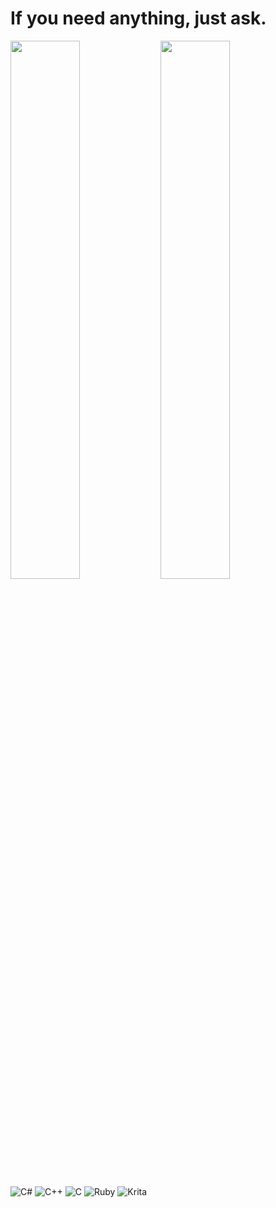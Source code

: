 # If you need anything, just ask.

<img align="left" width="47%" src="https://github-readme-stats.vercel.app/api?username=Pl4st1c&show_icons=true&theme=radical" />

<img align="left" width="47%" src="https://github-readme-stats.vercel.app/api/top-langs/?username=Pl4st1c&layout=compact" />

![C#](https://img.shields.io/badge/c%23-%23239120.svg?style=for-the-badge&logo=c-sharp&logoColor=white)
![C++](https://img.shields.io/badge/c++-%2300599C.svg?style=for-the-badge&logo=c%2B%2B&logoColor=white)
![C](https://img.shields.io/badge/c-%2300599C.svg?style=for-the-badge&logo=c&logoColor=white)
![Ruby](https://img.shields.io/badge/ruby-%23CC342D.svg?style=for-the-badge&logo=ruby&logoColor=white)
![Krita](https://img.shields.io/badge/Krita-203759?style=for-the-badge&logo=krita&logoColor=EEF37B)




